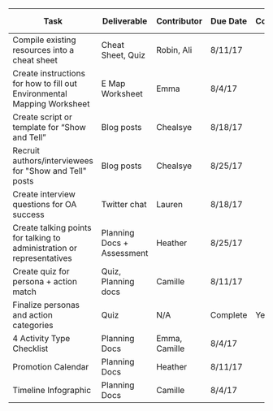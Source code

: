 | Task    | Deliverable    | Contributor    | Due Date | Complete | Release Date
--- | --- | --- | --- | --- | ---
Compile existing resources into a cheat sheet | Cheat Sheet, Quiz | Robin, Ali | 8/11/17 | |
Create instructions for how to fill out Environmental Mapping Worksheet | E Map Worksheet | Emma | 8/4/17 | |
Create script or template for “Show and Tell” | Blog posts | Chealsye | 8/18/17 | |
Recruit authors/interviewees for "Show and Tell" posts | Blog posts | Chealsye | 8/25/17 | |
Create interview questions for OA success | Twitter chat | Lauren | 8/18/17 | |
Create talking points for talking to administration or representatives | Planning Docs + Assessment | Heather | 8/25/17 |
Create quiz for persona + action match | Quiz, Planning docs | Camille | 8/11/17 | |
Finalize personas and action categories | Quiz | N/A | Complete | Yes | Released 
4 Activity Type Checklist | Planning Docs | Emma, Camille | 8/4/17 | | |
Promotion Calendar | Planning Docs | Heather | 8/11/17 | |
Timeline Infographic | Planning Docs | Camille | 8/4/17 | |





